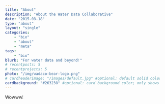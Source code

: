 ```yaml
---
title: "About"
description: "About the Water Data Collaborative"
date: "2015-08-18"
type: "about"
layout: "single"
categories:
    - "bio"
    - "about"
    - "meta"
tags:
    - "bio"
blurb: "For water data and beyond!"
# recentposts: 5
# recentprojects: 5
photo: "/img/wadaco-bear-logo.png"
# cardheaderimage: "/images/default.jpg" #optional: default solid color if unset
cardbackground: "#263238" #optional: card background color; only shows when no image specified
---
```



Wowww!